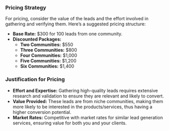 ### Pricing Strategy

For pricing, consider the value of the leads and the effort involved in gathering and verifying them. Here’s a suggested pricing structure:

- **Base Rate:** $300 for 100 leads from one community.
- **Discounted Packages:**
  - **Two Communities:** $550
  - **Three Communities:** $800
  - **Four Communities:** $1,000
  - **Five Communities:** $1,200
  - **Six Communities:** $1,400

### Justification for Pricing

- **Effort and Expertise:** Gathering high-quality leads requires extensive research and validation to ensure they are relevant and likely to convert.
- **Value Provided:** These leads are from niche communities, making them more likely to be interested in the products/services, thus having a higher conversion potential.
- **Market Rates:** Competitive with market rates for similar lead generation services, ensuring value for both you and your clients.